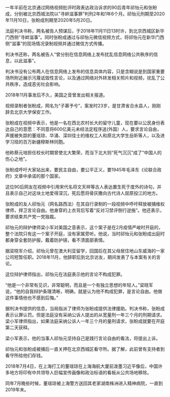 一年半前在北京通过网络视频批评时政表达政治诉求的90后青年祁怡元和张盼成，分别被北京西城法院以“寻衅滋事罪”判刑2年和1年6个月。祁怡元刑期至2020年11月10日，张盼成刑期至2020年5月20日。

法庭判决书称，两名被告人预谋后，于2018年11月11日13时许，到北京西城区新华门西侧“寻衅滋事”。同时张盼成通过与祁怡元微信视频方式，将祁怡元在新华门西侧“滋事”的现场情况录制视频并通过微信方式传播。

判决书还称，两名被告人“曾分别在信息网络上发布扰乱信息网络公共秩序的信息，以此滋事”。

判决书没有公布两人在信息网络上发布的信息具体内容，只是含糊说是到国家重要场所附近展示污蔑诋毁性言论，以及通过网络对外转发相关照片和视频，扰乱了公共秩序，造成恶劣社会影响。

2018年11月事发后不久，美国之音曾发出相关报道。

视频录制者张盼成，网名为“子慕予兮”，案发时23岁，是甘肃省合水县人，刚刚辞去北京大学保安工作。

张盼成在视频中表示，他是一名在西北农村长大的留守儿童，现在要以公民身份表达自己的意愿：不同意将600亿美元未经法定程序送(外国）人，要求言论自由，声援被失踪的董瑶琼、华涌、深圳佳士的维权工人和原北大学生岳昕等人，以及进学习班的百万新疆穆斯林同胞。

他称蔡元培担任校长时期曾使北大繁荣，而当下北大则“死气沉沉”成了“中国人的伤心之地”。

张盼成呼吁大家站出来，要民主自由，要公平正义，要1945年毛泽东《论联合政府》文章中承诺的那个国家。

这位90后网友在视频中引用宋代名将文天祥等古人表达置生死于度外的诗句，并且表示自己对这块土地爱得深沉，死后愿将骨灰撒向古代诗人屈原投江的地方。

张盼成的友人祁怡元（网名路西法）在其自行录制的一段视频中呼吁释放被捕维权律师，捍卫言论自由。他身穿的上衣背后写着“反对习禁评倒行逆施”。他还表示，要求结束共产党一党独裁。

祁怡元的辩护律师梁小军对美国之音表示，这个案子是在2月疫情严峻时开庭的，整个法院只有这一个案子开庭，没有家属旁听。他说，当时祁怡元和张盼成出庭时都身穿全套防护服，戴着防护镜，看不清面部表情。

据梁晓军介绍，祁怡元曾在澳大利亚留学，回国后在其父母居住地山东威海的一家公司短暂任职。2018年11月，他辞职后到北京访友，期间发表了与本案有关的言论。

这位辩护律师指出，祁怡元在法庭表示他的言论不构成犯罪。

“他是一个非常有见识，非常聪明，而且是一个有独立思想的年轻人。”梁晓军说，“他的自我辩护条理清晰，明确，就是认为他不构成犯罪，是言论自由。他做这件事情他也不感到后悔。”

据判决书提供的信息，当局指派了律师为张盼成提供法律援助。判决书称，张盼成表示认罪认罚。但是法庭没有采纳公诉人提出的从宽量刑一年三个月的刑期请求。梁小军律师指出，如果法庭采纳公诉人一年三个月的量刑请求，张盼成就要在开庭第二天获释。

梁小军表示，他的当事人祁怡元坚持自己是践行言论自由的看法，将提出上诉。

祁怡元和张盼成被捕后一直关押在北京西城区看守所。据了解，此前曾有支持者到看守所给他们存钱。

2018年7月4日，在上海打工的董瑶琼在上海海航大厦前泼墨习近平像后，中国许多地方将印有中共领导人巨幅宣传画像和政治标语的看板从公共场地移除。

同年7月晚些时候，董瑶琼被上海警方送回其老家湖南株洲进入精神病院，一直到2019年末。


